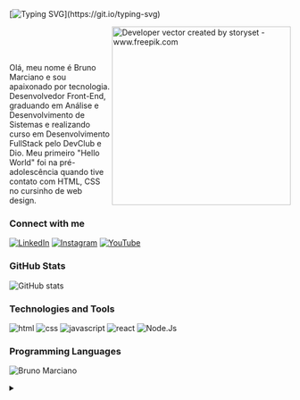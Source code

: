 <br><br/>
[![Typing SVG](https://readme-typing-svg.herokuapp.com?font=Fira+Code&weight=300&size=50&duration=4000&pause=1000&color=3ddbf7&center=true&vCenter=true&random=false&width=1000&lines=Seja+bem+vindo!)](https://git.io/typing-svg)

<img align="right" alt="Developer vector created by storyset - www.freepik.com" height="320" src="https://github.com/user-attachments/assets/83b60631-20ad-4a02-b87c-bd1b5018071c">
<br><br><br>

Olá, meu nome é Bruno Marciano e sou apaixonado por tecnologia.
Desenvolvedor Front-End, graduando em Análise e Desenvolvimento de Sistemas e realizando curso em Desenvolvimento FullStack pelo DevClub e Dio. Meu primeiro "Hello World" foi na pré-adolescência quando tive contato com HTML, CSS no cursinho de web design.

### Connect with me
[![LinkedIn](https://img.shields.io/badge/-LinkedIn-000?style=for-the-badge&logo=linkedin&logoColor=3ddbf7&color:FFF)](https://www.linkedin.com/in/elidianaandrade/)
[![Instagram](https://img.shields.io/badge/-Instagram-000?style=for-the-badge&logo=instagram&logoColor=3ddbf7&color:FFF)](https://www.instagram.com/elicosmaker/)
[![YouTube](https://img.shields.io/badge/-YouTube-000?style=for-the-badge&logo=youtube&logoColor=3ddbf7&color:FFF)](https://www.youtube.com/@casalfullstack)

### GitHub Stats

![GitHub stats](https://github-readme-stats-git-masterrstaa-rickstaa.vercel.app/api?username=obrunomarciano&hide_title=true&show_icons=true&include_all_commits=false&count_private=true&line_height=25&hide=issues&bg_color=000&title_color=3ddbf7&&text_color=FFF&border_radius=3&border_color=FFFc&icon_color=3ddbf7&&theme=jolly)
<!--[![Most Used Languages](https://github-readme-stats-git-masterrstaa-rickstaa.vercel.app/api/top-langs/?username=elidianaandrade&line_height=10&card_width=290&layout=compact&hide_title=false&count_private=true&langs_count=5&show_icons=true&title_color=FF00F6&hide=html,css,scss&bg_color=000&text_color=8B8B8B&border_radius=3&border_color=561760&count_private=true)](https://github.com/elidianaandrade/github-readme-stats)-->


### Technologies and Tools

<div align>
<img  src="https://img.shields.io/badge/HTML5-000?style=for-the-badge&logo=html5&logoColor=a821fc" alt="html" />
<img  src="https://img.shields.io/badge/CSS3-000?style=for-the-badge&logo=css3&logoColor=a821fc" alt="css" />
<img  src="https://img.shields.io/badge/JavaScript-000?style=for-the-badge&logo=javascript&logoColor=a821fc" alt="javascript"  />
<img  src="https://img.shields.io/badge/React-000?style=for-the-badge&logo=react&logoColor=a821fc" alt="react" />
<img  src="https://img.shields.io/badge/Node.js-000?style=for-the-badge&logo=node.js&logoColor=a821fc" alt="Node.Js" />

### Programming Languages
![Bruno Marciano](https://github-readme-stats.vercel.app/api/top-langs/?username=obrunomarciano&langs_count=8&theme=dark)

<details align="left">
  <summary></summary> 
 
  - Badges by <a href="https://shields.io/">shields.io</a><br>
  - GitHub Stats by <a href="https://github.com/anuraghazra/github-readme-stats">anuraghazra</a>
  - Developer vector created by <a href="https://www.freepik.com/vectors/developer">storyset - www.freepik.com</a> (edited by author)
 
  <div align="right">Made by <a href="https://github.com/obrunomarciano">BM</a>.</div>

</details>





</div>

